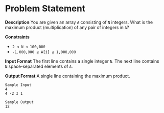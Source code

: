 # Problem Statement

**Description**
You are given an array `A` consisting of `N` integers. What is the maximum product (multiplication) of any pair of integers in `A`?

**Constraints**
* `2 ≤ N ≤ 100,000`
* `-1,000,000 ≤ A[i] ≤ 1,000,000`

**Input Format**
The first line contains a single integer `N`. The next line contains `N` space-separated elements of `A`.

**Output Format**
A single line containing the maximum product.

```
Sample Input
4
4 -2 3 1

Sample Output
12
```
